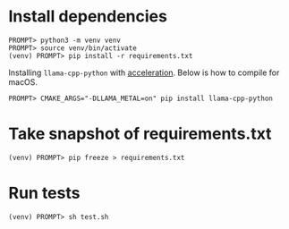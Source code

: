 # Install dependencies

```
PROMPT> python3 -m venv venv
PROMPT> source venv/bin/activate
(venv) PROMPT> pip install -r requirements.txt
```

Installing `llama-cpp-python` with [acceleration](https://llama-cpp-python.readthedocs.io/en/latest/).
Below is how to compile for macOS.
```
PROMPT> CMAKE_ARGS="-DLLAMA_METAL=on" pip install llama-cpp-python
```

# Take snapshot of requirements.txt

```
(venv) PROMPT> pip freeze > requirements.txt
```

# Run tests

```
(venv) PROMPT> sh test.sh
```
